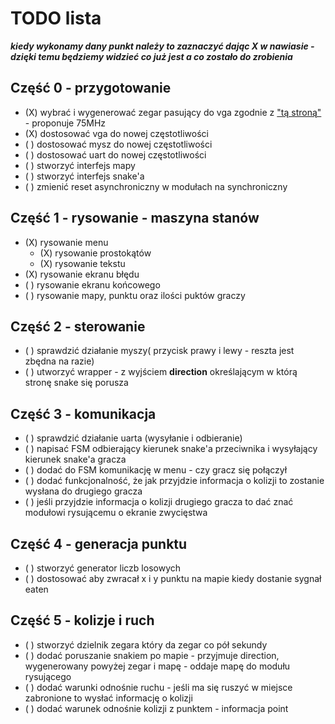 # TODO lista
***kiedy wykonamy dany punkt należy to zaznaczyć dając X w nawiasie - dzięki temu będziemy widzieć co już jest a co zostało do zrobienia***
## Część 0 - przygotowanie
- (X) wybrać i wygenerować zegar pasujący do vga zgodnie z ["tą stroną"](http://martin.hinner.info/vga/timing.html) - proponuje 75MHz
- (X) dostosować vga do nowej częstotliwości
- ( ) dostosować mysz do nowej częstotliwości
- ( ) dostosować uart do nowej częstotliwości
- ( ) stworzyć interfejs mapy
- ( ) stworzyć interfejs snake'a
- ( ) zmienić reset asynchroniczny w modułach na synchroniczny

## Część 1 - rysowanie - maszyna stanów
- (X) rysowanie menu
    - (X) rysowanie prostokątów
    - (X) rysowanie tekstu
- (X) rysowanie ekranu błędu
- ( ) rysowanie ekranu końcowego
- ( ) rysowanie mapy, punktu oraz ilości puktów graczy 

## Część 2 - sterowanie
- ( ) sprawdzić działanie myszy( przycisk prawy i lewy - reszta jest zbędna na razie)
- ( ) utworzyć wrapper - z wyjściem **direction** określającym w którą stronę snake się porusza

## Część 3 - komunikacja
- ( ) sprawdzić działanie uarta (wysyłanie i odbieranie)
- ( ) napisać FSM odbierający kierunek snake'a przeciwnika i wysyłający kierunek snake'a gracza
- ( ) dodać do FSM komunikację w menu - czy gracz się połączył
- ( ) dodać funkcjonalność, że jak przyjdzie informacja o kolizji to zostanie wysłana do drugiego gracza
- ( ) jeśli przyjdzie informacja o kolizji drugiego gracza to dać znać modułowi rysującemu o ekranie zwycięstwa

## Część 4 - generacja punktu
- ( ) stworzyć generator liczb losowych
- ( ) dostosować aby zwracał x i y punktu na mapie kiedy dostanie sygnał eaten

## Część 5 - kolizje i ruch
- ( ) stworzyć dzielnik zegara który da zegar co pół sekundy
- ( ) dodać poruszanie snakiem po mapie - przyjmuje direction, wygenerowany powyżej zegar i mapę - oddaje mapę do modułu rysującego
- ( ) dodać warunki odnośnie ruchu - jeśli ma się ruszyć w miejsce zabronione to wysłać informację o kolizji
- ( ) dodać warunek odnośnie kolizji z punktem - informacja point